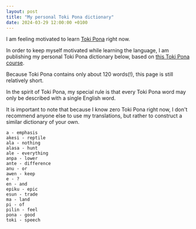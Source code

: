 ```yaml
---
layout: post
title: "My personal Toki Pona dictionary"
date: 2024-03-29 12:00:00 +0100
---
```


I am feeling motivated to learn [Toki Pona](https://en.wikipedia.org/wiki/Toki_Pona) right now.

In order to keep myself motivated while learning the language, I am publishing my personal Toki Pona dictionary below, based on [this Toki Pona course](https://lipu-sona.pona.la/dictionary.html).

Because Toki Pona contains only about 120 words(!), this page is still relatively short.

In the spirit of Toki Pona, my special rule is that every Toki Pona word may only be described with a single English word.

It is important to note that because I know zero Toki Pona right now, I don't recommend anyone else to use my translations, but rather to construct a similar dictionary of your own.

```
a - emphasis
akesi - reptile
ala - nothing
alasa - hunt
ale - everything
anpa - lower
ante - difference
anu - or
awen - keep
e - ?
en - and
epiku - epic
esun - trade
ma - land
pi - of
pilin - feel
pona - good
toki - speech
```
